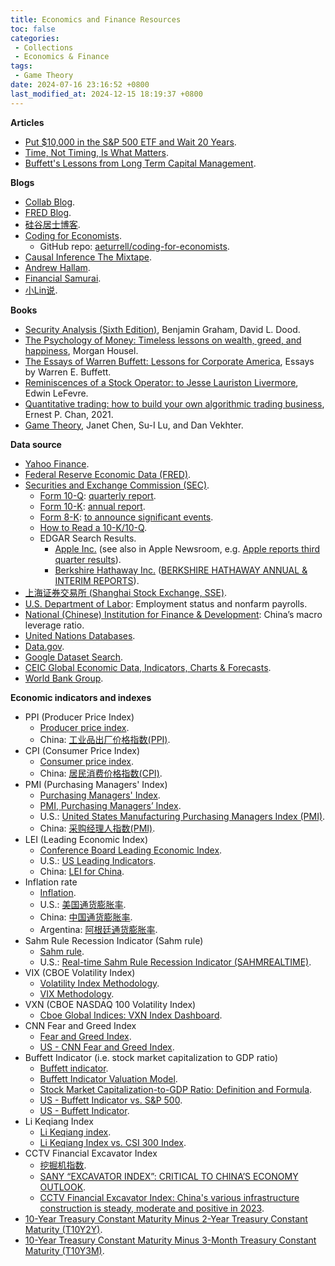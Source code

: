 ```yaml
---
title: Economics and Finance Resources
toc: false
categories:
 - Collections
 - Economics & Finance
tags:
 - Game Theory
date: 2024-07-16 23:16:52 +0800
last_modified_at: 2024-12-15 18:19:37 +0800
---
```


**Articles**

- [Put \$10,000 in the S&P 500 ETF and Wait 20 Years](https://www.investopedia.com/articles/personal-finance/022216/put-10000-sp-500-etf-and-wait-20-years.asp).
- [Time, Not Timing, Is What Matters](https://www.capitalgroup.com/individual/planning/investing-fundamentals/time-not-timing-is-what-matters.html).
- [Buffett's Lessons from Long Term Capital Management](https://novelinvestor.com/buffetts-lessons-long-term-capital-management/).

**Blogs**

- [Collab Blog](https://collabfund.com/blog/).
- [FRED Blog](https://fredblog.stlouisfed.org/).
- [硅谷居士博客](https://blog.wenxuecity.com/myoverview/80634/).
- [Coding for Economists](https://aeturrell.github.io/coding-for-economists/intro.html).
  - GitHub repo: [aeturrell/coding-for-economists](https://github.com/aeturrell/coding-for-economists).
- [Causal Inference The Mixtape](https://mixtape.scunning.com/).
- [Andrew Hallam](https://andrewhallam.com/).
- [Financial Samurai](https://www.financialsamurai.com/).
- [小Lin说](https://www.youtube.com/@xiao_lin_shuo).

**Books**

- [Security Analysis (Sixth Edition)](https://glenbradford.com/files/Stocks/security-analysis-benjamin-graham-6th-edition-pdf-february-24-2010-12-08-am-3-0-meg.pdf), Benjamin Graham, David L. Dood.
- [The Psychology of Money: Timeless lessons on wealth, greed, and happiness](https://pdflake.com/wp-content/uploads/2021/08/The-Psychology-of-Money-PDF-Book-By-Morgan-Housel.pdf), Morgan Housel.
- [The Essays of Warren Buffett: Lessons for Corporate America](http://csinvesting.org/wp-content/uploads/2015/05/Essays-of-Warren-Buffett-_-Lessons-for-Corporate-America_Cunningham.pdf), Essays by Warren E. Buffett.
- [Reminiscences of a Stock Operator: to Jesse Lauriston Livermore](https://www.trendfollowing.com/whitepaper/Edwin_LeFevre_Reminiscences_of_a_Stock_Operator.pdf), Edwin LeFevre.
- [Quantitative trading: how to build your own algorithmic trading business](https://www.myquant.cn/uploads/default/original/1X/4c7037365a4bf1623734c1c899baed7855061ace.pdf), Ernest P. Chan, 2021.
- [Game Theory](https://cs.stanford.edu/people/eroberts/courses/soco/projects/1998-99/game-theory/index.html), Janet Chen, Su-I Lu, and Dan Vekhter.

**Data source**

- [Yahoo Finance](https://finance.yahoo.com/).
- [Federal Reserve Economic Data (FRED)](https://fred.stlouisfed.org/).
- [Securities and Exchange Commission (SEC)](https://www.sec.gov/).
  - [Form 10-Q](https://www.sec.gov/files/form10-q.pdf): [quarterly report](https://www.investopedia.com/terms/1/10q.asp).
  - [Form 10-K](https://www.sec.gov/files/form10-k.pdf): [annual report](https://www.investopedia.com/terms/1/10-k.asp).
  - [Form 8-K](https://www.sec.gov/files/form8-k.pdf): [to announce significant events](https://www.investopedia.com/terms/1/8-k.asp).
  - [How to Read a 10-K/10-Q](https://www.investor.gov/introduction-investing/general-resources/news-alerts/alerts-bulletins/investor-bulletins/how-read).
  - EDGAR Search Results.
    - [Apple Inc.](https://www.sec.gov/cgi-bin/browse-edgar?action=getcompany&CIK=0000320193&owner=include&count=40) (see also in Apple Newsroom, e.g. [Apple reports third quarter results](https://www.apple.com/newsroom/2024/08/apple-reports-third-quarter-results/)).
    - [Berkshire Hathaway Inc.](https://www.sec.gov/cgi-bin/browse-edgar?action=getcompany&CIK=0001067983&type=&dateb=&owner=include&count=40) ([BERKSHIRE HATHAWAY ANNUAL & INTERIM REPORTS](https://www.berkshirehathaway.com/reports.html)).
- [上海证券交易所 (Shanghai Stock Exchange, SSE)](https://www.sse.com.cn/).
- [U.S. Department of Labor](https://www.dol.gov/): Employment status and nonfarm payrolls.
- [National (Chinese) Institution for Finance & Development](http://www.nifd.cn/home/index): China’s macro leverage ratio.
- [United Nations Databases](https://www.un.org/en/library/page/databases).
- [Data.gov](https://data.gov/).
- [Google Dataset Search](https://datasetsearch.research.google.com/).
- [CEIC Global Economic Data, Indicators, Charts & Forecasts](https://www.ceicdata.com/en).
- [World Bank Group](https://www.worldbank.org/en/home).

**Economic indicators and indexes**

- PPI (Producer Price Index)
  - [Producer price index](https://en.wikipedia.org/wiki/Producer_price_index).
  - China: [工业品出厂价格指数(PPI)](https://data.eastmoney.com/cjsj/ppi.html).
- CPI (Consumer Price Index)
  - [Consumer price index](https://en.wikipedia.org/wiki/Consumer_price_index).
  - China: [居民消费价格指数(CPI)](https://data.eastmoney.com/cjsj/cpi.html).
- PMI (Purchasing Managers' Index)
  - [Purchasing Managers' Index](https://en.wikipedia.org/wiki/Purchasing_Managers%27_Index).
  - [PMI, Purchasing Managers’ Index](https://www.pmi.spglobal.com/).
  - U.S.: [United States Manufacturing Purchasing Managers Index (PMI)](https://www.investing.com/economic-calendar/manufacturing-pmi-829).
  - China: [采购经理人指数(PMI)](https://data.eastmoney.com/cjsj/pmi.html).
- LEI (Leading Economic Index)
  - [Conference Board Leading Economic Index](https://en.wikipedia.org/wiki/Conference_Board_Leading_Economic_Index).
  - U.S.: [US Leading Indicators](https://www.conference-board.org/topics/us-leading-indicators).
  - China: [LEI for China](https://www.conference-board.org/topics/business-cycle-indicators/press/china-global-lei-june-2023).
- Inflation rate
  - [Inflation](https://en.wikipedia.org/wiki/Inflation).
  - U.S.: [美国通货膨胀率](https://zh.tradingeconomics.com/united-states/inflation-cpi).
  - China: [中国通货膨胀率](https://zh.tradingeconomics.com/china/inflation-cpi).
  - Argentina: [阿根廷通货膨胀率](https://zh.tradingeconomics.com/argentina/inflation-cpi).
- Sahm Rule Recession Indicator (Sahm rule)
  - [Sahm rule](https://en.wikipedia.org/wiki/Sahm_rule).
  - U.S.: [Real-time Sahm Rule Recession Indicator (SAHMREALTIME)](https://fred.stlouisfed.org/series/SAHMREALTIME).
- VIX (CBOE Volatility Index)
  - [Volatility Index Methodology](https://cdn.cboe.com/api/global/us_indices/governance/Volatility_Index_Methodology_Cboe_Volatility_Index.pdf).
  - [VIX Methodology](https://cdn.cboe.com/resources/vix/VIX_Methodology.pdf).
- VXN (CBOE NASDAQ 100 Volatility Index)
  - [Cboe Global Indices: VXN Index Dashboard](https://www.cboe.com/us/indices/dashboard/vxn/).
- CNN Fear and Greed Index
  - [Fear and Greed Index](https://www.cnn.com/markets/fear-and-greed).
  - [US - CNN Fear and Greed Index](https://en.macromicro.me/charts/50108/cnn-fear-and-greed).
- Buffett Indicator (i.e. stock market capitalization to GDP ratio)
  - [Buffett indicator](https://en.wikipedia.org/wiki/Buffett_indicator).
  - [Buffett Indicator Valuation Model](https://www.currentmarketvaluation.com/models/buffett-indicator.php).
  - [Stock Market Capitalization-to-GDP Ratio: Definition and Formula](https://www.investopedia.com/terms/m/marketcapgdp.asp).
  - [US - Buffett Indicator vs. S&P 500](https://en.macromicro.me/charts/406/us-buffet-index-gspc).
  - [US - Buffett Indicator](https://en.macromicro.me/series/617/wilshire5000-to-gdp).
- Li Keqiang Index
  - [Li Keqiang index](https://en.wikipedia.org/wiki/Li_Keqiang_index).
  - [Li Keqiang Index vs. CSI 300 Index](https://en.macromicro.me/charts/778/mm-cn-li-keqiang-index).
- CCTV Financial Excavator Index
  - [挖掘机指数](https://wiki.mbalib.com/wiki/%E6%8C%96%E6%8E%98%E6%9C%BA%E6%8C%87%E6%95%B0).
  - [SANY “EXCAVATOR INDEX”: CRITICAL TO CHINA’S ECONOMY OUTLOOK](https://trends.directindustry.com/sany/project-52887-165936.html).
  - [CCTV Financial Excavator Index: China's various infrastructure construction is steady, moderate and positive in 2023](https://news.futunn.com/en/flash/16299949/cctv-financial-excavator-index-china-s-various-infrastructure-construction-is?level=1&data_ticket=1721034821442308).
- [10-Year Treasury Constant Maturity Minus 2-Year Treasury Constant Maturity (T10Y2Y)](https://fred.stlouisfed.org/series/T10Y2Y).
- [10-Year Treasury Constant Maturity Minus 3-Month Treasury Constant Maturity (T10Y3M)](https://fred.stlouisfed.org/series/T10Y3M).
